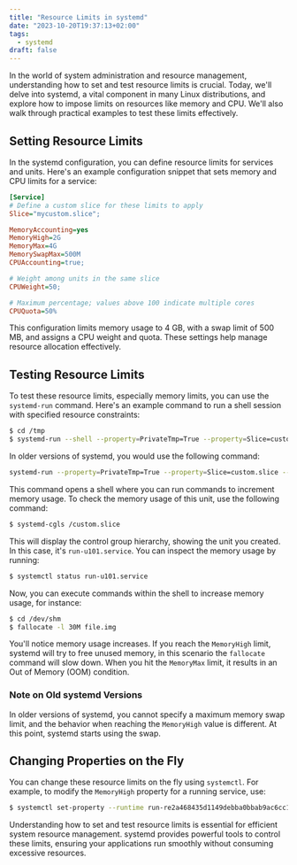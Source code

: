 ```yaml
---
title: "Resource Limits in systemd"
date: "2023-10-20T19:37:13+02:00"
tags:
  - systemd
draft: false
---
```


In the world of system administration and resource management, understanding how to set and test resource limits is crucial. Today, we'll delve into systemd, a vital component in many Linux distributions, and explore how to impose limits on resources like memory and CPU. We'll also walk through practical examples to test these limits effectively.

## Setting Resource Limits

In the systemd configuration, you can define resource limits for services and units. Here's an example configuration snippet that sets memory and CPU limits for a service:

```ini
[Service]
# Define a custom slice for these limits to apply
Slice="mycustom.slice";

MemoryAccounting=yes
MemoryHigh=2G
MemoryMax=4G
MemorySwapMax=500M
CPUAccounting=true;

# Weight among units in the same slice
CPUWeight=50;

# Maximum percentage; values above 100 indicate multiple cores
CPUQuota=50%
```

This configuration limits memory usage to 4 GB, with a swap limit of 500 MB, and assigns a CPU weight and quota. These settings help manage resource allocation effectively.

## Testing Resource Limits

To test these resource limits, especially memory limits, you can use the `systemd-run` command. Here's an example command to run a shell session with specified resource constraints:

```sh
$ cd /tmp
$ systemd-run --shell --property=PrivateTmp=True --property=Slice=custom.slice --property=MemoryAccounting=true --property=MemoryHigh=50M --property=MemoryMax=100M
```

In older versions of systemd, you would use the following command:

```sh
systemd-run --property=PrivateTmp=True --property=Slice=custom.slice --property=MemoryAccounting=true --property=MemoryHigh=50M --property=MemoryMax=100M -t /bin/bash
```

This command opens a shell where you can run commands to increment memory usage. To check the memory usage of this unit, use the following command:

```sh
$ systemd-cgls /custom.slice
```

This will display the control group hierarchy, showing the unit you created. In this case, it's `run-u101.service`. You can inspect the memory usage by running:

```sh
$ systemctl status run-u101.service
```

Now, you can execute commands within the shell to increase memory usage, for instance:

```sh
$ cd /dev/shm
$ fallocate -l 30M file.img
```

You'll notice memory usage increases. If you reach the `MemoryHigh` limit, systemd will try to free unused memory, in this scenario the `fallocate` command will slow down. When you hit the `MemoryMax` limit, it results in an Out of Memory (OOM) condition.

### Note on Old systemd Versions

In older versions of systemd, you cannot specify a maximum memory swap limit, and the behavior when reaching the `MemoryHigh` value is different. At this point, systemd starts using the swap.

## Changing Properties on the Fly

You can change these resource limits on the fly using `systemctl`. For example, to modify the `MemoryHigh` property for a running service, use:

```sh
$ systemctl set-property --runtime run-re2a468435d1149debba0bbab9ac6cc1f.service MemoryHigh=69M
```

Understanding how to set and test resource limits is essential for efficient system resource management. systemd provides powerful tools to control these limits, ensuring your applications run smoothly without consuming excessive resources.
